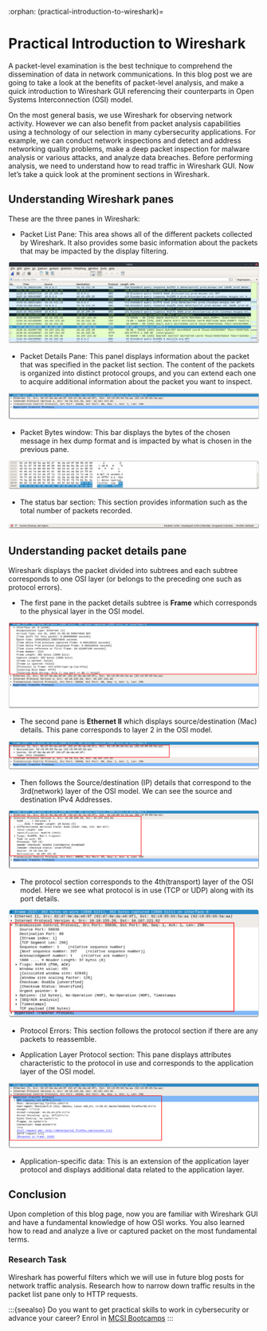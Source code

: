 :orphan:
(practical-introduction-to-wireshark)=

# Practical Introduction to Wireshark

A packet-level examination is the best technique to comprehend the dissemination of data in network communications. In this blog post we are going to take a look at the benefits of packet-level analysis, and make a quick introduction to Wireshark GUI referencing their counterparts in Open Systems Interconnection (OSI) model.

On the most general basis, we use Wireshark for observing network activity. However we can also benefit from packet analysis capabilities using a technology of our selection in many cybersecurity applications. For example, we can conduct network inspections and detect and address networking quality problems, make a deep packet inspection for malware analysis or various attacks, and analyze data breaches. Before performing analysis, we need to understand how to read traffic in Wireshark GUI. Now let’s take a quick look at the prominent sections in Wireshark.

## Understanding Wireshark panes

These are the three panes in Wireshark:

- Packet List Pane: This area shows all of the different packets collected by Wireshark.
  It also provides some basic information about the packets that may be impacted by the display filtering.

![alt img](images/wireshark-33.png)

- Packet Details Pane: This panel displays information about the packet that was specified in the packet list section. The content of the packets is organized into distinct protocol groups, and you can extend each one to acquire additional information about the packet you want to inspect.

![alt img](images/wireshark-34.png)

- Packet Bytes window: This bar displays the bytes of the chosen message in hex dump format and is impacted by what is chosen in the previous pane.

![alt img](images/wireshark-35.png)

- The status bar section: This section provides information such as the total number of packets recorded.

![alt img](images/wireshark-36.png)

## Understanding packet details pane

Wireshark displays the packet divided into subtrees and each subtree corresponds to one OSI layer (or belongs to the preceding one such as protocol errors).

- The first pane in the packet details subtree is **Frame** which corresponds to the physical layer in the OSI model.

![alt img](images/wireshark-37.png)

- The second pane is **Ethernet II** which displays source/destination (Mac) details. This pane corresponds to layer 2 in the OSI model.

![alt img](images/wireshark-38.png)

- Then follows the Source/destination (IP) details that correspond to the 3rd(network) layer of the OSI model. We can see the source and destination IPv4 Addresses.

![alt img](images/wireshark-39.png)

- The protocol section corresponds to the 4th(transport) layer of the OSI model. Here we see what protocol is in use (TCP or UDP) along with its port details.

![alt img](images/wireshark-40.png)

- Protocol Errors: This section follows the protocol section if there are any packets to reassemble.

- Application Layer Protocol section: This pane displays attributes characteristic to the protocol in use and corresponds to the application layer of the OSI model.

![alt img](images/wireshark-41.png)

- Application-specific data: This is an extension of the application layer protocol and displays additional data related to the application layer.

## Conclusion

Upon completion of this blog page, now you are familiar with Wireshark GUI and have a fundamental knowledge of how OSI works. You also learned how to read and analyze a live or captured packet on the most fundamental terms.

### Research Task

Wireshark has powerful filters which we will use in future blog posts for network traffic analysis. Research how to narrow down traffic results in the packet list pane only to HTTP requests.

:::{seealso}
Do you want to get practical skills to work in cybersecurity or advance your career? Enrol in [MCSI Bootcamps](https://www.mosse-institute.com/bootcamps.html)
:::
